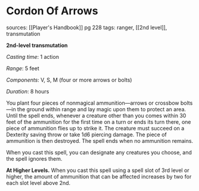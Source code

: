 # Cordon Of Arrows
sources: [[Player's Handbook]] pg 228
tags: ranger, [[2nd level]], transmutation

**2nd-level transmutation**

*Casting time*: 1 action

*Range*: 5 feet

*Components*: V, S, M (four or more arrows or bolts)

*Duration*: 8 hours

You plant four pieces of nonmagical ammunition—arrows or crossbow bolts—in the ground within range and lay magic upon them to protect an area. Until the spell ends, whenever a creature other than you comes within 30 feet of the ammunition for the first time on a turn or ends its turn there, one piece of ammunition flies up to strike it. The creature must succeed on a Dexterity saving throw or take 1d6 piercing damage. The piece of ammunition is then destroyed. The spell ends when no ammunition remains.

When you cast this spell, you can designate any creatures you choose, and the spell ignores them.

**At Higher Levels.** When you cast this spell using a spell slot of 3rd level or higher, the amount of ammunition that can be affected increases by two for each slot level above 2nd.
